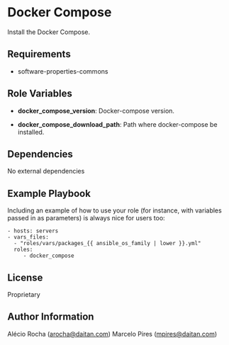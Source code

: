Docker Compose
=========

Install the Docker Compose.

Requirements
------------

- software-properties-commons

Role Variables
--------------

- **docker_compose_version**: Docker-compose version.

- **docker_compose_download_path**: Path where docker-compose be installed.

Dependencies
------------

No external dependencies

Example Playbook
----------------

Including an example of how to use your role (for instance, with variables passed in as parameters) is always nice for users too:

    - hosts: servers
    - vars_files:
      - "roles/vars/packages_{{ ansible_os_family | lower }}.yml"
      roles:
         - docker_compose

License
-------

Proprietary

Author Information
------------------

Alécio Rocha (arocha@daitan.com)
Marcelo Pires (mpires@daitan.com)